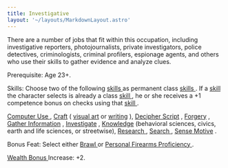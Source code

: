 ```yaml
---
title: Investigative
layout: '~/layouts/MarkdownLayout.astro'
---
```

There are a number of jobs that fit within this occupation, including
investigative reporters, photojournalists, private investigators, police
detectives, criminologists, criminal profilers, espionage agents, and others
who use their skills to gather evidence and analyze clues.

Prerequisite: Age 23+.

Skills: Choose two of the following [ skills ](/modern.d20.srd/skills/index)
as permanent class [ skills ](/modern.d20.srd/skills/index) . If a [ skill](/modern.d20.srd/skills/index) the character selects is already a class [skill ](/modern.d20.srd/skills/index) , he or she receives a +1 competence
bonus on checks using that [ skill ](/modern.d20.srd/skills/index) .

[ Computer Use ](/modern.d20.srd/skills/computer.use) , [ Craft](/modern.d20.srd/skills/craft) ( [ visual art](/modern.d20.srd/skills/craft.visual.art) or [ writing](/modern.d20.srd/skills/craft.writing) ), [ Decipher Script](/modern.d20.srd/skills/decipher.script) , [ Forgery](/modern.d20.srd/skills/forgery) , [ Gather Information](/modern.d20.srd/skills/gather.information) , [ Investigate](/modern.d20.srd/skills/investigate) , [ Knowledge](/modern.d20.srd/skills/knowledge) (behavioral sciences, civics, earth and
life sciences, or streetwise), [ Research ](/modern.d20.srd/skills/research) ,
[ Search ](/modern.d20.srd/skills/search) , [ Sense Motive](/modern.d20.srd/skills/sense.motive) .

Bonus Feat: Select either [ Brawl ](/modern.d20.srd/feats/brawl) or [ Personal Firearms Proficiency ](/modern.d20.srd/feats/personal.firearms.proficiency) .

[ Wealth Bonus ](/modern.d20.srd/wealth/wealth.bonus) Increase: +2.

